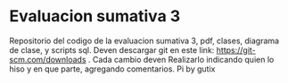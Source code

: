 # Evaluacion sumativa 3
 Repositorio del codigo de la evaluacion sumativa 3, pdf, clases, diagrama de clase, y scripts sql. Deven descargar git en este link: https://git-scm.com/downloads . Cada cambio deven Realizarlo indicando quien lo hiso y en que parte, agregando comentarios.
Pi by gutix